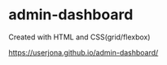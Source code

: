# admin-dashboard

Created with HTML and CSS(grid/flexbox)

https://userjona.github.io/admin-dashboard/

